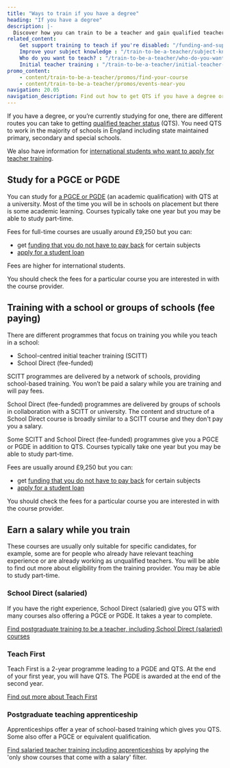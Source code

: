 ```yaml
---
title: "Ways to train if you have a degree"
heading: "If you have a degree"
description: |-
  Discover how you can train to be a teacher and gain qualified teacher status (QTS) if you have a degree. Including school-led and university-led training.
related_content:
    Get support training to teach if you're disabled: "/funding-and-support/if-youre-disabled"
    Improve your subject knowledge : "/train-to-be-a-teacher/subject-knowledge-enhancement"
    Who do you want to teach? : "/train-to-be-a-teacher/who-do-you-want-to-teach"
    Initial teacher training : "/train-to-be-a-teacher/initial-teacher-training"
promo_content:
    - content/train-to-be-a-teacher/promos/find-your-course
    - content/train-to-be-a-teacher/promos/events-near-you
navigation: 20.05
navigation_description: Find out how to get QTS if you have a degree or you’re studying for one now. There are different options you can choose.
---
```


If you have a degree, or you’re currently studying for one, there are different routes you can take to getting [qualified teacher status](/what-is-qts) (QTS). You need QTS to work in the majority of schools in England including state maintained primary, secondary and special schools.

We also have information for [international students who want to apply for teacher training](/non-uk-teachers/train-to-teach-in-england-as-an-international-student).

## Study for a PGCE or PGDE
You can study for [a PGCE or PGDE](/what-is-a-pgce) (an academic qualification) with QTS at a university. Most of the time you will be in schools on placement but there is some academic learning. Courses typically take one year but you may be able to study part-time.

Fees for full-time courses are usually around £9,250 but you can:

- get [funding that you do not have to pay back](/funding-and-support/scholarships-and-bursaries) for certain subjects
- [apply for a student loan](/funding-and-support/tuition-fee-and-maintenance-loans)

Fees are higher for international students.

You should check the fees for a particular course you are interested in with the course provider.

## Training with a school or groups of schools (fee paying)
There are different programmes that focus on training you while you teach in a school:

- School-centred initial teacher training (SCITT)
- School Direct (fee-funded)

SCITT programmes are delivered by a network of schools, providing school-based training. You won’t be paid a salary while you are training and will pay fees.

School Direct (fee-funded) programmes are delivered by groups of schools in collaboration with a SCITT or university. The content and structure of a School Direct course is broadly similar to a SCITT course and they don't pay you a salary.

Some SCITT and School Direct (fee-funded) programmes give you a PGCE or PGDE in addition to QTS. Courses typically take one year but you may be able to study part-time.

Fees are usually around £9,250 but you can:

- get [funding that you do not have to pay back](/funding-and-support/scholarships-and-bursaries) for certain subjects
- [apply for a student loan](/funding-and-support/tuition-fee-and-maintenance-loans)

You should check the fees for a particular course you are interested in with the course provider.

## Earn a salary while you train
These courses are usually only suitable for specific candidates, for example, some are for people who already have relevant teaching experience or are already working as unqualified teachers. You will be able to find out more about eligibility from the training provider. You may be able to study part-time.

### School Direct (salaried)

If you have the right experience, School Direct (salaried) give you QTS with many courses also offering a PGCE or PGDE. It takes a year to complete.

[Find postgraduate training to be a teacher, including School Direct (salaried) courses](https://www.gov.uk/find-postgraduate-teacher-training-courses)

### Teach First
Teach First is a 2-year programme leading to a PGDE and QTS. At the end of your first year, you will have QTS. The PGDE is awarded at the end of the second year.

[Find out more about Teach First](https://www.teachfirst.org.uk/)

### Postgraduate teaching apprenticeship

Apprenticeships offer a year of school-based training which gives you QTS. Some also offer a PGCE or equivalent qualification. 

[Find salaried teacher training including apprenticeships](https://www.find-postgraduate-teacher-training.service.gov.uk/)  by applying the 'only show courses that come with a salary' filter.